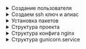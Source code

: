 <details>
  <summary>Создание пользователя</summary>

Выполняем команду `adduser denis` для создания пользователя.

Добавляем в кгруппу `usermod denis -aG sudo`

Меняем пользователя `su denis`
  
</details>

<details>
  <summary>Создаем ssh ключ и алиас</summary>

Создаем ключ на своем пк командой `ssh-keygen -t rsa`
    
Копируем его на удаленный сервер командой `sh-copy-id -i ~/.ssh/id_rsa.pub user@server` заменив user и server на свои данные.

Настраиваем на своем пк `~/.ssh/config` добавив:
```
Host netology_hw
    HostName 79.174.83.158
    User denis
```

При выполнении команды `ssh netology_hw` происходит подключение к удаленному серверу без ввода пароля.

</details>

   
<details>
  <summary>Установка пакетов</summary>

```python
pip install Django gunicorn
```
  
</details>   

<details>
  <summary>Структура проекта</summary>

```
(env) root@cv3411647:~/project# tree -L 2
.
├── env
│   ├── bin
│   ├── include
│   ├── lib
│   ├── lib64 -> lib
│   └── pyvenv.cfg
└── promo
    ├── db.sqlite3
    ├── landing
    ├── manage.py
    ├── promo
    ├── promo.sock
    └── static
```
  
</details>

<details>
  <summary>Структура конфига nginx</summary>

```nginx
server {
  listen 80;
  server_name 79.174.83.158;

  location /static/ {
    root /root/project/promo;
  }

  location / {
    include proxy_params;
    proxy_pass http://unix:/root/project/promo/promo.sock;
  }
}
```
  
</details>

<details>
  <summary>Структура gunicorn.service</summary>

```
[Unit]
Description=promo landing
After=network.target

[Service]
User=root
Group=www-data
WorkingDirectory=/root/project/promo
ExecStart=/root/project/env/bin/gunicorn --workers 3 -b unix:/root/project/promo/promo.sock promo.wsgi

[Install]
WantedBy=multi-user.target
```
  
</details>
